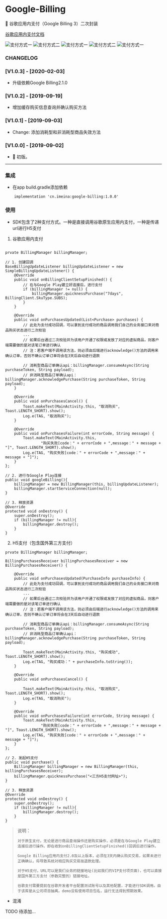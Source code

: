 # Google-Billing

:rocket: 谷歌应用内支付（Google Billing 3）二次封装

[谷歌应用内支付文档](https://developer.android.com/google/play/billing/billing_overview.html?hl=zh-CN)


![支付方式一](https://github.com/pengfeigao/GoogleBilling/tree/master/screenshots/billing01.png) 
![支付方式二](https://github.com/pengfeigao/GoogleBilling/tree/master/screenshots/images/billing02.png)
![支付方式一](https://github.com/pengfeigao/GoogleBilling/tree/master/screenshots/images/billing03.png) 
![支付方式二](https://github.com/pengfeigao/GoogleBilling/tree/master/screenshots/images/billing04.png)
![支付方式一](https://github.com/pengfeigao/GoogleBilling/tree/master/screenshots/images/billing05.png) 

### CHANGELOG

### [V1.0.3] - [2020-02-03]

- 升级依赖Google Billing2.1.0

### [V1.0.2] - [2019-09-19]

- 增加缓存购买信息查询并确认购买方法

### [V1.0.1] - [2019-09-03]

- Change: 添加消耗型和非消耗型商品失效方法

### [V1.0.0] - [2019-09-02]

- :tada: 初版。

***

### 集成

- 在app build.gradle添加依赖

```
    implementation 'cn.imeina:google-billing:1.0.0'
```

### 使用

- SDK包含了2种支付方式。一种是直接调用谷歌原生应用内支付，一种是传递url进行H5支付

1. 谷歌应用内支付

```

prvate BillingManager billingManager;

// 1. 创建回调
BaseBillingUpdateListener billingUpdateListener = new SimpleBillingUpdateListener() {
    @Override
    public void onBillingClientSetupFinished() {
        // 在与Google Play建立好连接后，进行支付
        if (billingManager != null) {
            billingManager.quicknessPurchase("7days", BillingClient.SkuType.SUBS);
        }
    }

    @Override
    public void onPurchasesUpdated(List<Purchase> purchases) {
        // 此处为支付成功回调，可以拿到支付成功的商品调用我们自己的业务接口来对商品购买状态进行二次校验
        ...
        // 如果后台通过二次校验并为该用户开通了权限或发放了对应的虚拟商品，则客户端需要做的是对该笔订单进行确认
        // 注：若客户端不调用该方法，则必须由后端进行acknowledge()方法的调用来确认订单，否则不确认订单订单将会在3天后自动进行退款
        
        // 消耗型商品订单确认api：billingManager.consumeAsync(String purchaseToken, String payload);
        // 非消耗型商品订单确认api：billingManager.acknowledgePurchase(String purchaseToken, String payload);
    }

    @Override
    public void onPurchasesCancel() {
        Toast.makeText(MainActivity.this, "取消购买", Toast.LENGTH_SHORT).show();
        Log.e(TAG, "取消购买");
    }

    @Override
    public void onPurchasesFailure(int errorCode, String message) {
        Toast.makeText(MainActivity.this,
                "购买失败[code：" + errorCode + ",message：" + message + "]", Toast.LENGTH_SHORT).show();
        Log.e(TAG, "购买失败[code：" + errorCode + ",message：" + message + "]");
    }
};

// 2. 进行与Google Play连接
public void googleBilling(){
    billingManager = new BillingManager(this, billingUpdateListener);
    billingManager.startServiceConnection(null);
}

// 3. 释放资源
@Override
protected void onDestroy() {
    super.onDestroy();
    if (billingManager != null){
        billingManager.destroy();
    }
}
```

2. H5支付（包含国外第三方支付）

```
prvate BillingManager billingManager;

BillingPurchasesReceiver billingPurchasesReceiver = new BillingPurchasesReceiver() {

    @Override
    public void onPurchasesUpdated(PurchaseInfo purchaseInfo) {
        // 此处为支付成功回调，可以拿到支付成功的商品调用我们自己的业务接口来对商品购买状态进行二次校验
        ...
        // 如果后台通过二次校验并为该用户开通了权限或发放了对应的虚拟商品，则客户端需要做的是对该笔订单进行确认
        // 注：若客户端不调用该方法，则必须由后端进行acknowledge()方法的调用来确认订单，否则不确认订单订单将会在3天后自动进行退款
        
        // 消耗型商品订单确认api：billingManager.consumeAsync(String purchaseToken, String payload);
        // 非消耗型商品订单确认api：billingManager.acknowledgePurchase(String purchaseToken, String payload);
        
        Toast.makeText(MainActivity.this, "购买成功", Toast.LENGTH_SHORT).show();
        Log.e(TAG, "购买成功：" + purchaseInfo.toString());
    }

    @Override
    public void onPurchasesCancel() {

        Toast.makeText(MainActivity.this, "取消购买", Toast.LENGTH_SHORT).show();
        Log.e(TAG, "取消购买");
    }

    @Override
    public void onPurchasesFailure(int errorCode, String message) {
        Toast.makeText(MainActivity.this,
                "购买失败[code：" + errorCode + ",message：" + message + "]", Toast.LENGTH_SHORT).show();
        Log.e(TAG, "购买失败[code：" + errorCode + ",message：" + message + "]");
    }
};

// 2. 发起H5支付
public void purchase() {
    BillingManager billingManager = new BillingManager(this, billingPurchasesReceiver);
    billingManager.quicknessPurchase("<三方H5支付网址>");
}

// 3. 释放资源
@Override
protected void onDestroy() {
    super.onDestroy();
    if (billingManager != null){
        billingManager.destroy();
    }
}
```

> 说明：
>     
>     对于原生支付，无论是进行商品查询操作还是购买操作，必须是在与Google Play建立连接后进行操作。即在收到onBillingClientSetupFinished()回调后进行操作。
>     
>     Google Billing应用内支付2.0及以上版本，必须在3天内确认购买交易，如果未进行正确确认，将导致系统对相应购买交易按退款处理。
>     
>     对于H5支付，URL可以是我们业务的链接地址(比如我们的VIP支付项页面)，也可以直接是国外第三方支付（参数完整的）链接地址。
>     
>     谷歌支付需要提前在谷歌开发者平台配置测试账号以及其他配置，才能进行SDK调用。由于该库是从公司项目抽离。demo没有使用项目包名，运行无法得到预期效果。

- 混淆

TODO 待添加...